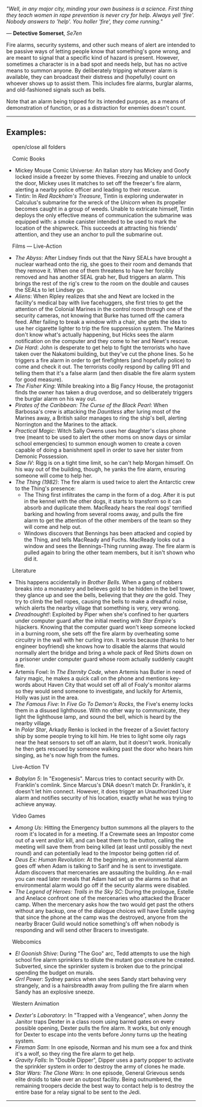 _"Well, in any major city, minding your own business is a science. First thing they teach women in rape prevention is never cry for help. Always yell 'fire'. Nobody answers to 'help'. You holler 'fire', they come running."_

— **Detective Somerset**, _Se7en_

Fire alarms, security systems, and other such means of alert are intended to be passive ways of letting people know that something's gone wrong, and are meant to signal that a specific kind of hazard is present. However, sometimes a character is in a bad spot and needs help, but has no active means to summon anyone. By deliberately tripping whatever alarm is available, they can broadcast their distress and (hopefully) count on whoever shows up to assist them. This includes fire alarms, burglar alarms, and old-fashioned signals such as bells.

Note that an alarm being tripped for its intended purpose, as a means of demonstration of function, or as a distraction for enemies doesn't count.

___

## Examples:

    open/close all folders 

    Comic Books 

-   Mickey Mouse Comic Universe: An Italian story has Mickey and Goofy locked inside a freezer by some thieves. Freezing and unable to unlock the door, Mickey uses lit matches to set off the freezer's fire alarm, alerting a nearby police officer and leading to their rescue.
-   Tintin: In _Red Rackham's Treasure_, Tintin is exploring underwater in Calculus's submarine for the wreck of the _Unicorn_ when its propeller becomes caught in a group of weeds. Unable to extricate himself, Tintin deploys the only effective means of communication the submarine was equipped with: a smoke canister intended to be used to mark the location of the shipwreck. This succeeds at attracting his friends' attention, and they use an anchor to pull the submarine out.

    Films — Live-Action 

-   _The Abyss_: After Lindsey finds out that the Navy SEALs have brought a nuclear warhead onto the rig, she goes to their room and demands that they remove it. When one of them threatens to have her forcibly removed and has another SEAL grab her, Bud triggers an alarm. This brings the rest of the rig's crew to the room on the double and causes the SEALs to let Lindsey go.
-   _Aliens_: When Ripley realizes that she and Newt are locked in the facility's medical bay with live facehuggers, she first tries to get the attention of the Colonial Marines in the control room through one of the security cameras, not knowing that Burke has turned off the camera feed. After failing to break a window with a chair, she gets the idea to use her cigarette lighter to trip the fire suppression system. The Marines don't know what's actually happening, but Hicks sees the alarm notification on the computer and they come to her and Newt's rescue.
-   _Die Hard_: John is desperate to get help to fight the terrorists who have taken over the Nakatomi building, but they've cut the phone lines. So he triggers a fire alarm in order to get firefighters (and hopefully police) to come and check it out. The terrorists coolly respond by calling 911 and telling them that it's a false alarm (and then disable the fire alarm system for good measure).
-   _The Fisher King_: While breaking into a Big Fancy House, the protagonist finds the owner has taken a drug overdose, and so deliberately triggers the burglar alarm on his way out.
-   _Pirates of the Caribbean: The Curse of the Black Pearl_: When Barbossa's crew is attacking the _Dauntless_ after luring most of the Marines away, a British sailor manages to ring the ship's bell, alerting Norrington and the Marines to the attack.
-   _Practical Magic_: Witch Sally Owens uses her daughter's class phone tree (meant to be used to alert the other moms on snow days or similar school emergencies) to summon enough women to create a coven capable of doing a banishment spell in order to save her sister from Demonic Possession.
-   _Saw IV_: Rigg is on a tight time limit, so he can't help Morgan himself. On his way out of the building, though, he yanks the fire alarm, ensuring someone will come to help her.
-   _The Thing (1982)_: The fire alarm is used twice to alert the Antarctic crew to the Thing's presence:
    -   The Thing first infiltrates the camp in the form of a dog. After it is put in the kennel with the other dogs, it starts to transform so it can absorb and duplicate them. MacReady hears the real dogs' terrified barking and howling from several rooms away, and pulls the fire alarm to get the attention of the other members of the team so they will come and help out.
    -   Windows discovers that Bennings has been attacked and copied by the Thing, and tells MacReady and Fuchs. MacReady looks out a window and sees the Bennings-Thing running away. The fire alarm is pulled again to bring the other team members, but it isn't shown who did it.

    Literature 

-   This happens accidentally in _Brother Bells_. When a gang of robbers breaks into a monastery and believes gold to be hidden in the bell tower, they glance up and see the bells, believing that they _are_ the gold. They try to climb the bell ropes, causing the bells to make a dreadful noise, which alerts the nearby village that something is very, very wrong.
-   _Dreadnought!_: Exploited by Piper when she's confined to her quarters under computer guard after the initial meeting with _Star Empire_'s hijackers. Knowing that the computer guard won't keep someone locked in a burning room, she sets off the fire alarm by overheating some circuitry in the wall with her curling iron. It works because (thanks to her engineer boyfriend) she knows how to disable the alarms that would normally alert the bridge and bring a whole pack of Red Shirts down on a prisoner under computer guard whose room actually suddenly caught fire.
-   Artemis Fowl: In _The Eternity Code_, when Artemis has Butler in need of fairy magic, he makes a quick call on the phone and mentions key-words about Haven City that would set off all of Foaly's monitor alarms so they would send someone to investigate, and luckily for Artemis, Holly was just in the area.
-   _The Famous Five_: In _Five Go To Demon's Rocks_, the Five's enemy locks them in a disused lighthouse. With no other way to communicate, they light the lighthouse lamp, and sound the bell, which is heard by the nearby village.
-   In _Polar Star_, Arkady Renko is locked in the freezer of a Soviet factory ship by some people trying to kill him. He tries to light some oily rags near the heat sensors to set off an alarm, but it doesn't work. Ironically he then gets rescued by someone walking past the door who hears him singing, as he's now high from the fumes.

    Live-Action TV 

-   _Babylon 5_: In "Exogenesis". Marcus tries to contact security with Dr. Franklin's comlink. Since Marcus's DNA doesn't match Dr. Franklin's, it doesn't let him connect. However, it does trigger an Unauthorized User alarm and notifies security of his location, exactly what he was trying to achieve anyway.

    Video Games 

-   _Among Us_: Hitting the Emergency button summons all the players to the room it's located in for a meeting. If a Crewmate sees an Impostor come out of a vent and/or kill, and can beat them to the button, calling the meeting will save them from being killed (at least until possibly the next round) and can potentially lead to the Impostor being gotten rid of.
-   _Deus Ex: Human Revolution_: At the beginning, an environmental alarm goes off when Adam is talking to Sarif and he is sent to investigate. Adam discovers that mercenaries are assaulting the building. An e-mail you can read later reveals that Adam had set up the alarms so that an environmental alarm would go off if the security alarms were disabled.
-   _The Legend of Heroes: Trails in the Sky SC_: During the prologue, Estelle and Anelace confront one of the mercenaries who attacked the Bracer camp. When the mercenary asks how the two would get past the others without any backup, one of the dialogue choices will have Estelle saying that since the phone at the camp was the destroyed, anyone from the nearby Bracer Guild would notice something's off when nobody is responding and will send other Bracers to investigate.

    Webcomics 

-   _El Goonish Shive_: During "The Goo" arc, Tedd attempts to use the high school fire alarm sprinklers to dilute the mutant goo creature he created. Subverted, since the sprinkler system is broken due to the principal spending the budget on murals.
-   _Grrl Power_: Sydney panics when she sees Sandy start behaving very strangely, and is a hairsbreadth away from pulling the fire alarm when Sandy has an explosive sneeze.

    Western Animation 

-   _Dexter's Laboratory_: In "Trapped with a Vengeance", when Jonny the Janitor traps Dexter in a class room using barred gates on every possible opening, Dexter pulls the fire alarm. It works, but only enough for Dexter to escape into the vents before Jonny turns up the heating system.
-   _Fireman Sam_: In one episode, Norman and his mum see a fox and think it's a wolf, so they ring the fire alarm to get help.
-   _Gravity Falls_: In "Double Dipper", Dipper uses a party popper to activate the sprinkler system in order to destroy the army of clones he made.
-   _Star Wars: The Clone Wars_: In one episode, General Grievous sends elite droids to take over an outpost facility. Being outnumbered, the remaining troopers decide the best way to contact help is to destroy the entire base for a relay signal to be sent to the Jedi.

___